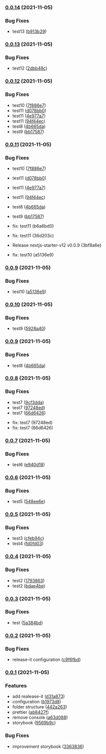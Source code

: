 ### [0.0.14](https://github.com/jonsoku2/nextjs-starter-v12/compare/v0.0.13...v0.0.14) (2021-11-05)


### Bug Fixes

* test13 ([b913b29](https://github.com/jonsoku2/nextjs-starter-v12/commit/b913b29c180d5b266655a59d3e8acfacf2c4969e))

### [0.0.13](https://github.com/jonsoku2/nextjs-starter-v12/compare/v0.0.12...v0.0.13) (2021-11-05)


### Bug Fixes

* test12 ([2dbb48c](https://github.com/jonsoku2/nextjs-starter-v12/commit/2dbb48c032e2588900062adfe1a87429f3658d30))

### [0.0.12](https://github.com/jonsoku2/nextjs-starter-v12/compare/v0.0.8...v0.0.12) (2021-11-05)


### Bug Fixes

* test10 ([7f886e7](https://github.com/jonsoku2/nextjs-starter-v12/commit/7f886e7ee47f7d09bfd9b6200ff490aeb28e2356))
* test11 ([d078bb0](https://github.com/jonsoku2/nextjs-starter-v12/commit/d078bb0e3f6596d281d1029c0e780394ebe6eb4c))
* test11 ([4e977a7](https://github.com/jonsoku2/nextjs-starter-v12/commit/4e977a7f7995f4e1694ab9ea03341e6480ab31ab))
* test11 ([94f44ec](https://github.com/jonsoku2/nextjs-starter-v12/commit/94f44eceeb9d004082e3b2c60b639b42dc9a8e9b))
* test8 ([4b665da](https://github.com/jonsoku2/nextjs-starter-v12/commit/4b665dac1006f2710094c3622720254aed339875))
* test9 ([bb17587](https://github.com/jonsoku2/nextjs-starter-v12/commit/bb17587397cd0ce4adb2bd2ca25e4a1566be5f60))

### [0.0.11](https://github.com/jonsoku2/nextjs-starter-v12/compare/v0.0.8...v0.0.11) (2021-11-05)


### Bug Fixes

* test10 ([7f886e7](https://github.com/jonsoku2/nextjs-starter-v12/commit/7f886e7ee47f7d09bfd9b6200ff490aeb28e2356))
* test11 ([d078bb0](https://github.com/jonsoku2/nextjs-starter-v12/commit/d078bb0e3f6596d281d1029c0e780394ebe6eb4c))
* test11 ([4e977a7](https://github.com/jonsoku2/nextjs-starter-v12/commit/4e977a7f7995f4e1694ab9ea03341e6480ab31ab))
* test11 ([94f44ec](https://github.com/jonsoku2/nextjs-starter-v12/commit/94f44eceeb9d004082e3b2c60b639b42dc9a8e9b))
* test8 ([4b665da](https://github.com/jonsoku2/nextjs-starter-v12/commit/4b665dac1006f2710094c3622720254aed339875))
* test9 ([bb17587](https://github.com/jonsoku2/nextjs-starter-v12/commit/bb17587397cd0ce4adb2bd2ca25e4a1566be5f60))

* fix: test11 (b6a6bd0)
* fix: test11 (36d203c)
* Release nextjs-starter-v12 v0.0.9 (3bf8a6e)
* fix: test10 (a5136e9)

### [0.0.9](https://github.com/jonsoku2/nextjs-starter-v12/compare/v0.0.10...v0.0.9) (2021-11-05)


### Bug Fixes

* test10 ([a5136e9](https://github.com/jonsoku2/nextjs-starter-v12/commit/a5136e95a4778a36cceccbb2b4d959591b354e0f))

### [0.0.10](https://github.com/jonsoku2/nextjs-starter-v12/compare/v0.0.9...v0.0.10) (2021-11-05)

### Bug Fixes

- test9 ([5928a40](https://github.com/jonsoku2/nextjs-starter-v12/commit/5928a4085bc085e6429e113f9dd56a8fd97bf7e8))

### [0.0.9](https://github.com/jonsoku2/nextjs-starter-v12/compare/v0.0.8...v0.0.9) (2021-11-05)

### Bug Fixes

- test8 ([4b665da](https://github.com/jonsoku2/nextjs-starter-v12/commit/4b665dac1006f2710094c3622720254aed339875))

### [0.0.8](https://github.com/jonsoku2/nextjs-starter-v12/compare/v0.0.7...v0.0.8) (2021-11-05)

### Bug Fixes

- test7 ([9cf3dda](https://github.com/jonsoku2/nextjs-starter-v12/commit/9cf3dda9a29e4724fdf2486c1e6026a7846cfc03))
- test7 ([97248ed](https://github.com/jonsoku2/nextjs-starter-v12/commit/97248ed94c9f4a551aefb156e9e5c0e63cef11e9))
- test7 ([66d6426](https://github.com/jonsoku2/nextjs-starter-v12/commit/66d6426f8fc0950f8edf4bfb5dcadddf445d27ce))

* fix: test7 (97248ed)
* fix: test7 (66d6426)

### [0.0.7](https://github.com/jonsoku2/nextjs-starter-v12/compare/v0.0.6...v0.0.7) (2021-11-05)

### Bug Fixes

- test6 ([e940d18](https://github.com/jonsoku2/nextjs-starter-v12/commit/e940d18f469c15cb42e4557db200b30f90bf3e8a))

### [0.0.6](https://github.com/jonsoku2/nextjs-starter-v12/compare/v0.0.5...v0.0.6) (2021-11-05)

### Bug Fixes

- test5 ([548ee6e](https://github.com/jonsoku2/nextjs-starter-v12/commit/548ee6ea581a03cf507b48d477f9ff81208c57aa))

### [0.0.5](https://github.com/jonsoku2/nextjs-starter-v12/compare/v0.0.4...v0.0.5) (2021-11-05)

### Bug Fixes

- test3 ([cfeb94c](https://github.com/jonsoku2/nextjs-starter-v12/commit/cfeb94c3523beb3ac729abd7e24b303622215d56))
- test4 ([fd0fd03](https://github.com/jonsoku2/nextjs-starter-v12/commit/fd0fd0334b4423baf79ece945778d60376e43605))

### [0.0.4](https://github.com/jonsoku2/nextjs-starter-v12/compare/v0.0.3...v0.0.4) (2021-11-05)

### Bug Fixes

- test2 ([1793863](https://github.com/jonsoku2/nextjs-starter-v12/commit/17938630e078936197ac9b36ce4c135d57f44f10))
- test2 ([bdae4be](https://github.com/jonsoku2/nextjs-starter-v12/commit/bdae4be839e05666d3e056a8e5e7e3d60fabe0b5))

### [0.0.3](https://github.com/jonsoku2/nextjs-starter-v12/compare/v0.0.2...v0.0.3) (2021-11-05)

### Bug Fixes

- test ([5a384bd](https://github.com/jonsoku2/nextjs-starter-v12/commit/5a384bdbeaa92f06b434d3eb62134fa4377e7c92))

### [0.0.2](https://github.com/jonsoku2/nextjs-starter-v12/compare/0.0.1...v0.0.2) (2021-11-05)

### Bug Fixes

- release-it configuration ([c9f6fbd](https://github.com/jonsoku2/nextjs-starter-v12/commit/c9f6fbdecd8b562457ae5261a7579f2e63f05a7c))

### [0.0.1](https://github.com/jonsoku2/nextjs-starter-v12/compare/b1973d8f210be90b35c32768c88d8f35e8b33333...0.0.1) (2021-11-05)

### Features

- add realease-it ([d31a873](https://github.com/jonsoku2/nextjs-starter-v12/commit/d31a873f7c8db2806ba007406c77076a16028680))
- configuration ([b1973d8](https://github.com/jonsoku2/nextjs-starter-v12/commit/b1973d8f210be90b35c32768c88d8f35e8b33333))
- folder structure ([442a263](https://github.com/jonsoku2/nextjs-starter-v12/commit/442a2637f4129128e4f4516d5baca1a11ff52f81))
- prettier ([ab8427f](https://github.com/jonsoku2/nextjs-starter-v12/commit/ab8427fe8acf103735ba0adc3dec3bf625bcb327))
- remove console ([a63d088](https://github.com/jonsoku2/nextjs-starter-v12/commit/a63d0888ee151cf9b5d9f8627be5319c05053fa4))
- storybook ([9569b9c](https://github.com/jonsoku2/nextjs-starter-v12/commit/9569b9c95b46c8cdefb463e0f67ad8c33961b04f))

### Bug Fixes

- improvement storybook ([3363836](https://github.com/jonsoku2/nextjs-starter-v12/commit/3363836da99b74a2010583097536dbe50b421079))
